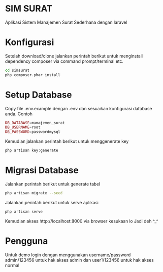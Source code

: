# SIM SURAT
Aplikasi Sistem Manajemen Surat Sederhana dengan laravel

# Konfigurasi
Setelah download/clone jalankan perintah berikut untuk menginstall dependency composer via command prompt/terminal etc.

```bash
cd simsurat
php composer.phar install
```

# Setup Database
Copy file .env.example dengan .env dan sesuaikan konfigurasi database anda. Contoh
```php
DB_DATABASE=manajemen_surat
DB_USERNAME=root
DB_PASSWORD=passwordmysql
```
Kemudian jalankan perintah berikut untuk menggenerate key
```bash
php artisan key:generate
```
# Migrasi Database
Jalankan perintah berikut untuk generate tabel
```bash
php artisan migrate --seed
```
Jalankan perintah berikut untuk serve aplikasi

```bash
php artisan serve
```
Kemudian akses http://localhost:8000 via browser kesukaan lo
Jadi deh ^_^

# Pengguna
Untuk demo login dengan menggunakan username/password admin/123456 untuk hak akses admin dan user1/123456 untuk hak akses normal
